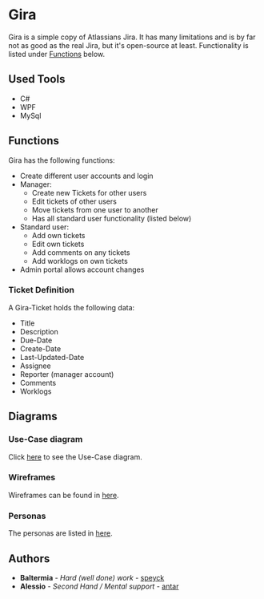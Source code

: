# Gira

Gira is a simple copy of Atlassians Jira. It has many limitations and is by far not as good as the real Jira, but it's open-source at least. Functionality is listed under [Functions](#Functions) below.

## Used Tools

- C#
- WPF
- MySql

## Functions

Gira has the following functions:

- Create different user accounts and login
- Manager:
  - Create new Tickets for other users
  - Edit tickets of other users
  - Move tickets from one user to another
  - Has all standard user functionality (listed below)
- Standard user:
  - Add own tickets
  - Edit own tickets
  - Add comments on any tickets
  - Add worklogs on own tickets
- Admin portal allows account changes

### Ticket Definition

A Gira-Ticket holds the following data:
- Title
- Description
- Due-Date
- Create-Date
- Last-Updated-Date
- Assignee
- Reporter (manager account)
- Comments
- Worklogs

## Diagrams

### Use-Case diagram

Click [here](https://github.com/speyck/Gira/blob/main/Docs/Use-Case/Use-Case%20diagram.png) to see the Use-Case diagram.

### Wireframes

Wireframes can be found in [here](https://github.com/speyck/Gira/blob/main/Docs/Wireframes).

### Personas

The personas are listed in [here](https://github.com/speyck/Gira/tree/main/Docs/Personas).

## Authors

* **Baltermia** - *Hard (well done) work* - [speyck](https://github.com/speyck)
* **Alessio** - *Second Hand / Mental support* - [antar](https://github.com/antar)
